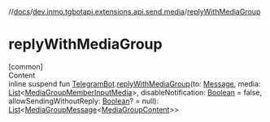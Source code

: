 //[docs](../../index.md)/[dev.inmo.tgbotapi.extensions.api.send.media](index.md)/[replyWithMediaGroup](reply-with-media-group.md)



# replyWithMediaGroup  
[common]  
Content  
inline suspend fun [TelegramBot](../dev.inmo.tgbotapi.bot/index.md#%5Bdev.inmo.tgbotapi.bot%2FTelegramBot%2F%2F%2FPointingToDeclaration%2F%5D%2FClasslikes%2F625018081).[replyWithMediaGroup](reply-with-media-group.md)(to: [Message](../dev.inmo.tgbotapi.types.message.abstracts/-message/index.md), media: [List](https://kotlinlang.org/api/latest/jvm/stdlib/kotlin.collections/-list/index.html)<[MediaGroupMemberInputMedia](../dev.inmo.tgbotapi.types.InputMedia/-media-group-member-input-media/index.md)>, disableNotification: [Boolean](https://kotlinlang.org/api/latest/jvm/stdlib/kotlin/-boolean/index.html) = false, allowSendingWithoutReply: [Boolean](https://kotlinlang.org/api/latest/jvm/stdlib/kotlin/-boolean/index.html)? = null): [List](https://kotlinlang.org/api/latest/jvm/stdlib/kotlin.collections/-list/index.html)<[MediaGroupMessage](../dev.inmo.tgbotapi.types.message.abstracts/-media-group-message/index.md)<[MediaGroupContent](../dev.inmo.tgbotapi.types.message.content.abstracts/-media-group-content/index.md)>>  



